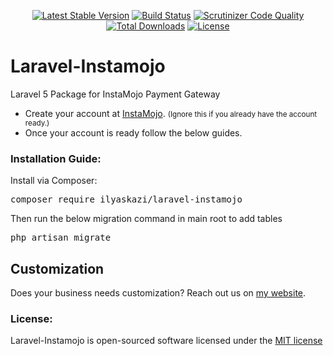 <p align="center">
<a href="https://packagist.org/packages/ilyaskazi/laravel-instamojo"><img src="https://poser.pugx.org/ilyaskazi/laravel-instamojo/v/stable" alt="Latest Stable Version"></a>
<a href="https://scrutinizer-ci.com/g/ilyaskazi/laravel-instamojo/build-status/master"><img src="https://scrutinizer-ci.com/g/ilyaskazi/laravel-instamojo/badges/build.png?b=master" alt="Build Status"></a>
<a href="https://scrutinizer-ci.com/g/ilyaskazi/laravel-instamojo/?branch=master"><img src="https://scrutinizer-ci.com/g/ilyaskazi/laravel-instamojo/badges/quality-score.png?b=master" alt="Scrutinizer Code Quality"></a>
<a href="https://packagist.org/packages/ilyaskazi/laravel-instamojo"><img src="https://poser.pugx.org/ilyaskazi/laravel-instamojo/downloads" alt="Total Downloads"></a>
<a href="https://packagist.org/packages/ilyaskazi/laravel-instamojo"><img src="https://poser.pugx.org/ilyaskazi/laravel-instamojo/license" alt="License"></a>
</p>


# Laravel-Instamojo
Laravel 5 Package for InstaMojo Payment Gateway

- Create your account at <a href='https://www.instamojo.com/?referrer=client&partner_id=1417f01e7604490087c35aca3cc18581&invite_code=ILYASKAZI95f4' target='_blank'>InstaMojo</a>. <small>(Ignore this if you already have the account ready.)</small>
- Once your account is ready follow the below guides.

### Installation Guide:

Install via Composer:
<pre>composer require ilyaskazi/laravel-instamojo</pre>

Then run the below migration command in main root to add tables<pre>php artisan migrate</pre>

## Customization
Does your business needs customization? Reach out us on [my website](http://www.ilyaskazi.com/contact-me).

### License:
Laravel-Instamojo is open-sourced software licensed under the <a href='https://github.com/ilyaskazi/laravel-instamojo/blob/master/LICENSE'>MIT license</a>

